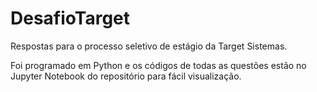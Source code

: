 # DesafioTarget
 
Respostas para o processo seletivo de estágio da Target Sistemas.

Foi programado em Python e os códigos de todas as questões estão no Jupyter Notebook do repositório para fácil visualização.
